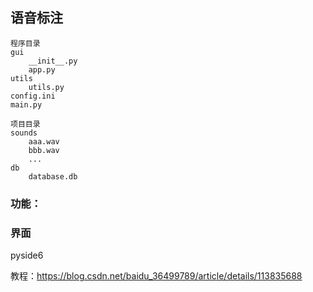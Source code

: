 ## 语音标注

```
程序目录
gui
	__init__.py
	app.py
utils
	utils.py
config.ini
main.py

```

```
项目目录
sounds
	aaa.wav
	bbb.wav
	...
db
	database.db
```

### 功能：



### 界面

pyside6

教程：https://blog.csdn.net/baidu_36499789/article/details/113835688